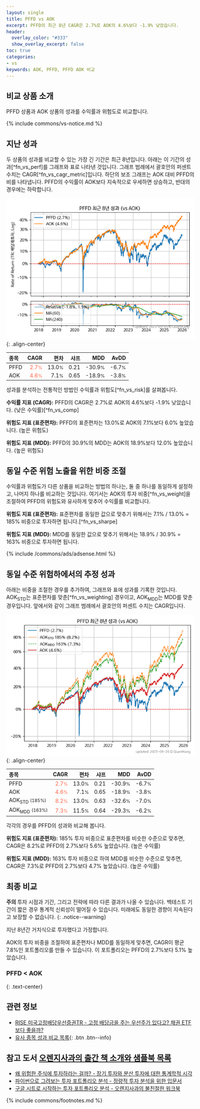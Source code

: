 ```yaml
---
layout: single
title: PFFD vs AOK
excerpt: PFFD의 최근 8년 CAGR은 2.7%로 AOK의 4.6%보다 -1.9% 낮았습니다.
header:
  overlay_color: "#333"
  show_overlay_excerpt: false
toc: true
categories:
- vs
keywords: AOK, PFFD, PFFD AOK 비교
---
```


## 비교 상품 소개


PFFD 상품과 AOK 상품의 성과를 수익률과 위험도로 비교합니다.





{% include commons/vs-notice.md %}

## 지난 성과

두 상품의 성과를 비교할 수 있는 가장 긴 기간은 최근 8년입니다. 아래는 이 기간의 성과[^fn_vs_perf]를 그래프와 표로 나타낸 것입니다.
그래프 범례에서 괄호안의 퍼센트 수치는 CAGR[^fn_vs_cagr_metric]입니다.
하단의 보조 그래프는 AOK 대비 PFFD의 비를 나타냅니다.
PFFD의 수익률이 AOK보다 지속적으로 우세하면 상승하고, 반대의 경우에는 하락합니다.

![PFFD](/vs/images/pffd-vs-aok_dual.png){: .align-center}

| **종목** | **CAGR** | **편차** | **샤프** | **MDD** | **AvDD** |
| :------------ | ------: | -----------: | -------: | ------: | -------: |
| PFFD | <span style="color: tomato">2.7<small>%</small></span> | 13.0<small>%</small> | 0.21 | -30.9<small>%</small> | -6.7<small>%</small> |
| AOK | <span style="color: tomato">4.6<small>%</small></span> | 7.1<small>%</small> | 0.65 | -18.9<small>%</small> | -3.8<small>%</small> |

<!-- more -->


성과를 분석하는 전통적인 방법인 수익률과 위험도[^fn_vs_risk]를 살펴봅니다.

**수익률 지표 (CAGR):** PFFD의 CAGR은 2.7%로 AOK의 4.6%보다 -1.9% 낮았습니다. (낮은 수익률)[^fn_vs_comp]

**위험도 지표 (표준편차):** PFFD의 표준편차는 13.0%로 AOK의 7.1%보다 6.0% 높았습니다. (높은 위험도)

**위험도 지표 (MDD):** PFFD의 30.9%의 MDD는 AOK의 18.9%보다 12.0% 높았습니다. (높은 위험도)



## 동일 수준 위험 노출을 위한 비중 조절

수익률과 위험도가 다른 상품을 비교하는 방법의 하나는, 둘 중 하나를 동일하게 설정하고, 나머지 하나를 비교하는 것입니다.
여기서는 AOK의 투자 비중[^fn_vs_weight]을 조절하여 PFFD의 위험도와 유사하게 맞추어 수익률를 비교합니다.

**위험도 지표 (표준편차):** 표준편차를 동일한 값으로 맞추기 위해서는 7.1% / 13.0% = 185% 비중으로 투자하면 됩니다.[^fn_vs_sharpe]

**위험도 지표 (MDD):** MDD를 동일한 값으로 맞추기 위해서는 18.9% / 30.9% = 163% 비중으로 투자하면 됩니다.


{% include /commons/ads/adsense.html %}



## 동일 수준 위험하에서의 추정 성과

아래는 비중을 조절한 경우를 추가하여, 그래프와 표에 성과를 기록한 것입니다.
AOK<sub>STD</sub>는 표준편차를 맞춘[^fn_vs_weighting] 경우이고, AOK<sub>MDD</sub>는 MDD를 맞춘 경우입니다.
앞에서와 같이 그래프 범례에서 괄호안의 퍼센트 수치는 CAGR입니다.


![PFFD](/vs/images/pffd-vs-aok.png){: .align-center}



| **종목** | **CAGR** | **편차** | **샤프** | **MDD** | **AvDD** |
| :------------ | ------: | -----------: | -------: | ------: | -------: |
| PFFD | <span style="color: tomato">2.7<small>%</small></span> | 13.0<small>%</small> | 0.21 | -30.9<small>%</small> | -6.7<small>%</small> |
| AOK | <span style="color: tomato">4.6<small>%</small></span> | 7.1<small>%</small> | 0.65 | -18.9<small>%</small> | -3.8<small>%</small> |
| AOK<sub>STD</sub> <small>(185%)</small> | <span style="color: tomato">8.2<small>%</small></span> | 13.0<small>%</small> | 0.63 | -32.6<small>%</small> | -7.0<small>%</small> |
| AOK<sub>MDD</sub> <small>(163%)</small> | <span style="color: tomato">7.3<small>%</small></span> | 11.5<small>%</small> | 0.64 | -29.3<small>%</small> | -6.2<small>%</small> |



각각의 경우를 PFFD의 성과와 비교해 봅니다.

**위험도 지표 (표준편차):** 185% 투자 비중으로 표준편차를 비슷한 수준으로 맞추면, CAGR은 8.2%로 PFFD의 2.7%보다 5.6% 높았습니다. (높은 수익률)

**위험도 지표 (MDD):** 163% 투자 비중으로 하여 MDD를 비슷한 수준으로 맞추면, CAGR은 7.3%로 PFFD의 2.7%보다 4.7% 높았습니다. (높은 수익률)




## 최종 비교

**주의** 투자 시점과 기간, 그리고 전략에 따라 다른 결과가 나올 수 있습니다. 백테스트 기간이 짧은 경우 통계적 신뢰성이 떨어질 수 있습니다. 미래에도 동일한 경향이 지속된다고 보장할 수 없습니다.
{: .notice--warning}

지난 8년간 거치식으로 투자했다고 가정합니다.

AOK의 투자 비중을 조절하여 표준편차나 MDD를 동일하게 맞추면, CAGR이 평균 7.8%인 포트폴리오를 만들 수 있습니다.
이 포트폴리오는 PFFD의 2.7%보다 5.1% 높았습니다.

### PFFD &lt; AOK
{: .text-center}


## 관련 정보

- [RISE 미국고정배당우선증권TR - 고정 배당금을 주는 우선주가 있다고? 채권 ETF보다 좋을까?](https://kongdori.tistory.com/303)
- [유사 종목 성과 비교 목록](/vs/){: .btn .btn--info}


## 참고 도서 [오렌지사과의 출간 책 소개와 샘플북 목록](https://kongdori.tistory.com/691)

- [왜 위험한 주식에 투자하라는 걸까? - 장기 투자와 분산 투자에 대한 통계학적 시각](https://kongdori.tistory.com/421)
- [파이썬으로 그려보는 투자 포트폴리오 분석  - 정량적 투자 분석을 위한 입문서](https://kongdori.tistory.com/643)
- [구글 시트로 시작하는 투자 포트폴리오 분석 - 오렌지사과의 불친절한 워크북](https://kongdori.tistory.com/449)

{% include commons/footnotes.md %}